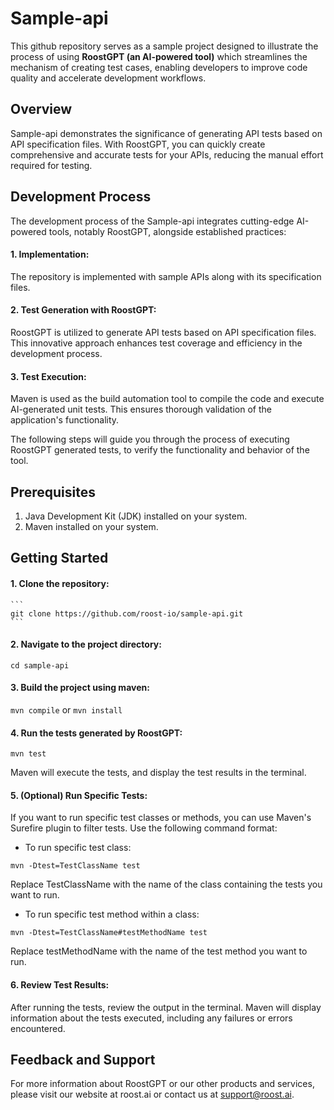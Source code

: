 # Sample-api

This github repository serves as a sample project designed to illustrate the process of using **RoostGPT (an AI-powered tool)** which streamlines the mechanism of creating test cases, enabling developers to improve code quality and accelerate development workflows.

## Overview 
Sample-api demonstrates the significance of generating API tests based on API specification files. With RoostGPT, you can quickly create comprehensive and accurate tests for your APIs, reducing the manual effort required for testing.


## Development Process 
The development process of the Sample-api integrates cutting-edge AI-powered tools, notably RoostGPT, alongside established practices:

#### 1. Implementation:
The repository is implemented with sample APIs along with its specification files. 

#### 2. Test Generation with RoostGPT:
RoostGPT is utilized to generate API tests based on API specification files. This innovative approach enhances test coverage and efficiency in the development process.

#### 3. Test Execution:
Maven is used as the build automation tool to compile the code and execute AI-generated unit tests. This ensures thorough validation of the application's functionality.

The following steps will guide you through the process of executing RoostGPT generated tests, to verify the functionality and behavior of the tool.

## Prerequisites
1. Java Development Kit (JDK) installed on your system.
2. Maven installed on your system.

## Getting Started

#### 1. Clone the repository:
    ```
    git clone https://github.com/roost-io/sample-api.git
    ```
    
#### 2. Navigate to the project directory:
   ```
   cd sample-api
   ```

#### 3. Build the project using maven:

   ``` mvn compile ``` or ```mvn install```

#### 4. Run the tests generated by RoostGPT:
   ```
   mvn test
   ```
Maven will execute the tests, and display the test results in the terminal.

#### 5. (Optional) Run Specific Tests: 
If you want to run specific test classes or methods, you can use Maven's Surefire plugin to filter tests. Use the following command format:

  - To run specific test class:
  ```
  mvn -Dtest=TestClassName test
  ```
Replace TestClassName with the name of the class containing the tests you want to run.

  - To run specific test method within a class:
  ```
  mvn -Dtest=TestClassName#testMethodName test
  ```
Replace testMethodName with the name of the test method you want to run.

#### 6. Review Test Results: 
After running the tests, review the output in the terminal. Maven will display information about the tests executed, including any failures or errors encountered.

## Feedback and Support
For more information about RoostGPT or our other products and services, please visit our website at roost.ai or contact us at support@roost.ai.

